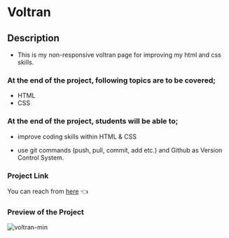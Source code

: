 # Voltran
  
## Description

- This is my non-responsive voltran page for improving my html and css skills. 

### At the end of the project, following topics are to be covered;

- HTML  
- CSS    
  

### At the end of the project, students will be able to;

- improve coding skills within HTML & CSS 

- use git commands (push, pull, commit, add etc.) and Github as Version Control System.

### Project Link 

You can reach from [here](https://esadakman.github.io/html-voltran-page/) 👈

 ### Preview of the Project

![voltran-min](https://user-images.githubusercontent.com/98649983/170667078-5831c26f-f801-4eb5-ae7c-cf85bd1c7535.gif)
